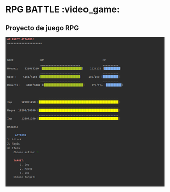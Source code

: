 <h1>RPG BATTLE :video_game: </h1>
 <h2> Proyecto de juego RPG</h2>

![alt text](https://github.com/aracelilopez/RPG_battle/blob/master/image.png)
